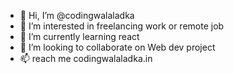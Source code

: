 - 👋 Hi, I’m @codingwalaladka
- 👀 I’m interested in freelancing work or remote job 
- 🌱 I’m currently learning react 
- 💞️ I’m looking to collaborate on Web dev project
- 📫 reach me codingwalaladka.in

<!---
codingwalaladka/codingwalaladka is a ✨ special ✨ repository because its `README.md` (this file) appears on your GitHub profile.
You can click the Preview link to take a look at your changes.
--->
